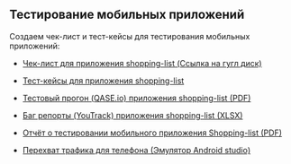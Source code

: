 ## Тестирование мобильных приложений

 Создаем чек-лист и тест-кейсы для тестирования мобильных приложений:

 - [Чек-лист для приложения shopping-list (Ссылка на гугл диск)](https://docs.google.com/spreadsheets/d/1XT86B-yVN48-9lB0NYbrx5OnVa8pKnkB_4TSbF_H2DI/edit?usp=sharing)
 
 - [Тест-кейсы для приложения shopping-list](https://github.com/Alexfoster9/mobile/blob/main/%D0%A2%D0%B5%D1%81%D1%82%20%D0%BA%D0%B5%D0%B9%D1%81%D1%8B%20%D0%B4%D0%BB%D1%8F%20%D0%BC%D0%BE%D0%B1%D0%B8%D0%BB%D1%8C%D0%BD%D0%BE%D0%B3%D0%BE%20%D0%BF%D1%80%D0%B8%D0%BB%D0%BE%D0%B6%D0%B5%D0%BD%D0%B8%D1%8F%20shopping-list.pdf)

 - [Тестовый прогон (QASE.io) приложения shopping-list (PDF)](https://github.com/Alexfoster9/mobile/blob/main/%D0%A2%D0%B5%D1%81%D1%82%D0%BE%D0%B2%D1%8B%D0%B9%20%D0%BF%D1%80%D0%BE%D0%B3%D0%BE%D0%BD%20QASE.io%20%D0%B3%D1%80%D1%83%D0%BF%D0%BF%D0%B0%20Junior%2011%20G101%2010.25.2025.pdf)

- [Баг репорты (YouTrack) приложения shopping-list (XLSX)](https://github.com/Alexfoster9/mobile/blob/main/%D0%91%D0%B0%D0%B3%20%D1%80%D0%B5%D0%BF%D0%BE%D1%80%D1%82%D1%8B%20%D0%BF%D0%BE%20%D0%B7%D0%B0%D0%B4%D0%B0%D0%BD%D0%B8%D1%8E%20-%20%D0%A2%D0%B5%D1%81%D1%82%D0%B8%D1%80%D1%83%D0%B5%D0%BC%20%D0%BC%D0%BE%D0%B1%D0%B8%D0%BB%D1%8C%D0%BD%D0%BE%D0%B5%20%D0%BF%D1%80%D0%B8%D0%BB%D0%BE%D0%B6%D0%B5%D0%BD%D0%B8%D0%B5%20%D0%B8%20%D1%81%D0%BE%D0%B7%D0%B4%D0%B0%D0%B5%D0%BC%20%D0%BE%D1%82%D1%87%D0%B5%D1%82%20%D0%BF%D0%BE%20%D1%80%D0%B5%D0%B7%D1%83%D0%BB%D1%8C%D1%82%D0%B0%D1%82%D0%B0%D0%BC%20%D1%82%D0%B5%D1%81%D1%82%D0%B8%D1%80%D0%BE%D0%B2%D0%B0%D0%BD%D0%B8%D1%8F.xlsx)

- [Отчёт о тестировании мобильного приложения Shopping-list (PDF)](https://github.com/Alexfoster9/mobile/blob/main/%D0%9E%D1%82%D1%87%D1%91%D1%82%20%D0%BE%20%D1%82%D0%B5%D1%81%D1%82%D0%B8%D1%80%D0%BE%D0%B2%D0%B0%D0%BD%D0%B8%D0%B8%20%D0%BC%D0%BE%D0%B1%D0%B8%D0%BB%D1%8C%D0%BD%D0%BE%D0%B3%D0%BE%20%D0%BF%D1%80%D0%B8%D0%BB%D0%BE%D0%B6%D0%B5%D0%BD%D0%B8%D1%8F%20Shopping-list.pdf)

- [Перехват трафика для телефона (Эмулятор Android studio)](https://drive.google.com/file/d/1tos7w-acxWjW08rOe_xDpyZVX6N3q-Pe/view?usp=sharing)